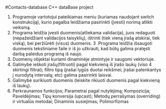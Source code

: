 #Contacts-database
C++ dataBase project
1. Programoje vartotojui pateikiamas meniu (kuriamas naudojant switch konstrukciją), kurio pagalba leidžiama pasirinkti (įvesti) norimą atlikti veiksmą.
2. Programa leidžia įvesti duomenis(atliekama validacija), juos redaguoti (nepažeidžiant validacijos taisyklių), ištrinti (tiek vieną įrašą atskirai, tiek viską), bei peržiūrėti (visus) duomenis.
3 .Programa leidžia išsaugoti duomenis tekstiniame faile ir iš jo užkrauti, kad būtų galima pratęsti darbą paleidus programą iš naujo.
4. Duomenų objektai kuriami dinaminėje atmintyje ir saugomi vektoriuje.
5. Galimybė ieškoti įrašų(filtruoti) pagal kiekvieną iš įrašo laukų (viso 4 skirtingi filtrai); filtro tipą (įrašai lygūs duotai reikšmei; įrašai patenkantys į nurodytą intervalą; etc) galima pasirinkti laisvai.
6. Galimybė surikiuoti duomenis (leiskite rikiuoti duomenis pagal kiekvieną iš laukų).
7. Perkraunamos funkcijos; Parametrai pagal nutylėjimą; Kompozicija; Paveldėjimas; Tipų konversija (upcast); Metodų perrašymas (overriding) ir virtualūs metodai; Dinaminis susiejimas; Polimorfizmas
